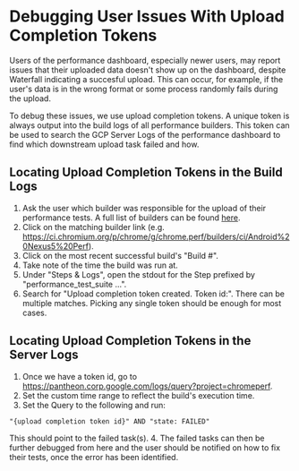 # Debugging User Issues With Upload Completion Tokens

Users of the performance dashboard, especially newer users,
may report issues that their uploaded data doesn't show up
on the dashboard, despite Waterfall indicating a succesful
upload. This can occur, for example, if the user's
data is in the wrong format or some process randomly fails during
the upload.

To debug these issues, we use upload completion tokens. A unique token is
always output into the build logs of all performance builders. This token
can be used to search the GCP Server Logs of the performance dashboard to
find which downstream upload task failed and how.

## Locating Upload Completion Tokens in the Build Logs

1. Ask the user which builder was responsible for the upload of their
performance tests. A full list of builders can be found
[here](https://ci.chromium.org/p/chrome/g/chrome.perf/builders).
2. Click on the matching builder link
(e.g. https://ci.chromium.org/p/chrome/g/chrome.perf/builders/ci/Android%20Nexus5%20Perf).
3. Click on the most recent successful build's "Build #".
4. Take note of the time the build was run at.
5. Under "Steps & Logs", open the stdout for the Step prefixed by
"performance_test_suite ...".
6. Search for "Upload completion token created. Token id:". There can be
multiple matches. Picking any single token should be enough for most cases.

## Locating Upload Completion Tokens in the Server Logs

1. Once we have a token id, go to
https://pantheon.corp.google.com/logs/query?project=chromeperf.
2. Set the custom time range to reflect the build's execution time.
3. Set the Query to the following and run:

```
"{upload completion token id}" AND "state: FAILED"
```

This should point to the failed task(s).
4. The failed tasks can then be further debugged from here and the user should be
notified on how to fix their tests, once the error has been identified.
